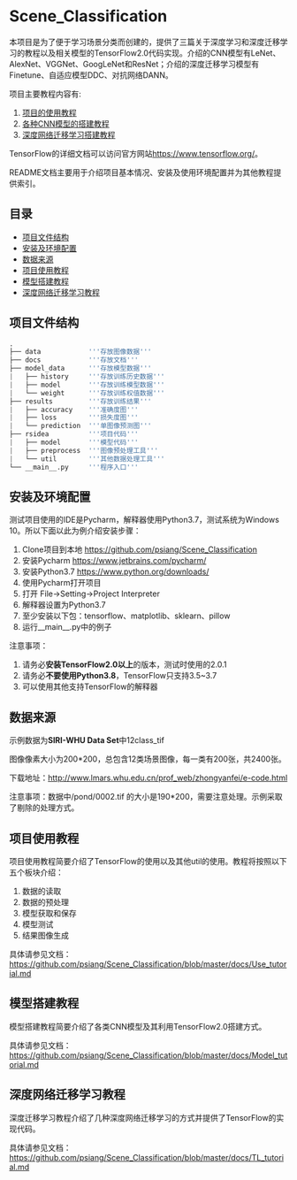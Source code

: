 # Scene_Classification

本项目是为了便于学习场景分类而创建的，提供了三篇关于深度学习和深度迁移学习的教程以及相关模型的TensorFlow2.0代码实现。介绍的CNN模型有LeNet、AlexNet、VGGNet、GoogLeNet和ResNet；介绍的深度迁移学习模型有Finetune、自适应模型DDC、对抗网络DANN。

项目主要教程内容有:

1. [项目的使用教程](https://github.com/psiang/Scene_Classification/blob/master/docs/Use_tutorial.md)
2. [各种CNN模型的搭建教程](https://github.com/psiang/Scene_Classification/blob/master/docs/Model_tutorial.md)
3. [深度网络迁移学习搭建教程](https://github.com/psiang/Scene_Classification/blob/master/docs/TL_tutorial.md)

TensorFlow的详细文档可以访问官方网站<https://www.tensorflow.org/>。

README文档主要用于介绍项目基本情况、安装及使用环境配置并为其他教程提供索引。

## 目录

- [项目文件结构](#项目文件结构)
- [安装及环境配置](#安装及环境配置)
- [数据来源](#数据来源)
- [项目使用教程](#项目使用教程)
- [模型搭建教程](#模型搭建教程)
- [深度网络迁移学习教程](#深度网络迁移学习教程)

## 项目文件结构

```python
.
├── data            '''存放图像数据'''
├── docs            '''存放文档'''
├── model_data      '''存放模型数据'''
|   ├── history     '''存放训练历史数据'''
|   ├── model       '''存放训练模型数据'''
|   └── weight      '''存放训练权值数据'''
├── results         '''存放训练结果'''
|   ├── accuracy    '''准确度图'''
|   ├── loss        '''损失度图'''
|   └── prediction  '''单图像预测图'''
├── rsidea          '''项目代码'''
|   ├── model       '''模型代码'''
|   ├── preprocess  '''图像预处理工具'''
|   └── util        '''其他数据处理工具'''
└── __main__.py     '''程序入口'''
```

## 安装及环境配置

测试项目使用的IDE是Pycharm，解释器使用Python3.7，测试系统为Windows 10。所以下面以此为例介绍安装步骤：

1. Clone项目到本地 <https://github.com/psiang/Scene_Classification>
2. 安装Pycharm <https://www.jetbrains.com/pycharm/>
3. 安装Python3.7 <https://www.python.org/downloads/>
4. 使用Pycharm打开项目
5. 打开 File->Setting->Project Interpreter
6. 解释器设置为Python3.7
7. 至少安装以下包：tensorflow、matplotlib、sklearn、pillow
8. 运行__main__.py中的例子

注意事项：

1. 请务必**安装TensorFlow2.0以上**的版本，测试时使用的2.0.1
2. 请务必**不要使用Python3.8**，TensorFlow只支持3.5~3.7
3. 可以使用其他支持TensorFlow的解释器

## 数据来源

示例数据为**SIRI-WHU Data Set**中12class_tif

图像像素大小为200*200，总包含12类场景图像，每一类有200张，共2400张。

下载地址：<http://www.lmars.whu.edu.cn/prof_web/zhongyanfei/e-code.html>

注意事项：数据中/pond/0002.tif 的大小是190*200，需要注意处理。示例采取了剔除的处理方式。

## 项目使用教程

项目使用教程简要介绍了TensorFlow的使用以及其他util的使用。教程将按照以下五个板块介绍：

1. 数据的读取
2. 数据的预处理
3. 模型获取和保存
4. 模型测试
5. 结果图像生成

具体请参见文档：<https://github.com/psiang/Scene_Classification/blob/master/docs/Use_tutorial.md>

## 模型搭建教程

模型搭建教程简要介绍了各类CNN模型及其利用TensorFlow2.0搭建方式。

具体请参见文档：<https://github.com/psiang/Scene_Classification/blob/master/docs/Model_tutorial.md>

## 深度网络迁移学习教程

深度迁移学习教程介绍了几种深度网络迁移学习的方式并提供了TensorFlow的实现代码。

具体请参见文档：<https://github.com/psiang/Scene_Classification/blob/master/docs/TL_tutorial.md>